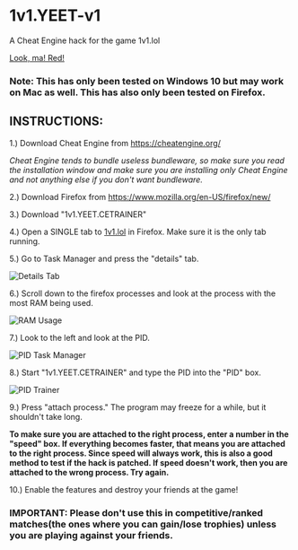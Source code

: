 # 1v1.YEET-v1
A Cheat Engine hack for the game 1v1.lol 

<a href="red">Look, ma! Red!</a>

### Note: This has only been tested on Windows 10 but may work on Mac as well. This has also only been tested on Firefox. 

## INSTRUCTIONS: 

1.) Download Cheat Engine from https://cheatengine.org/ 

*Cheat Engine tends to bundle useless bundleware, so make sure you read the installation window and make sure you are installing only Cheat Engine and not anything else if you don't want bundleware.*

2.) Download Firefox from https://www.mozilla.org/en-US/firefox/new/ 

3.) Download "1v1.YEET.CETRAINER" 

4.) Open a SINGLE tab to [1v1.lol](https://1v1.lol) in Firefox. Make sure it is the only tab running. 

5.) Go to Task Manager and press the "details" tab. 

![Details Tab](https://cdn.discordapp.com/attachments/693548483130556610/748647199398952990/detailstab.PNG)

6.) Scroll down to the firefox processes and look at the process with the most RAM being used. 

![RAM Usage](https://cdn.discordapp.com/attachments/693548483130556610/748647870269358120/ramusage.PNG)

7.) Look to the left and look at the PID. 

![PID Task Manager](https://cdn.discordapp.com/attachments/693548483130556610/748647871355813939/pidtaskmgr.PNG)

8.) Start "1v1.YEET.CETRAINER" and type the PID into the "PID" box. 

![PID Trainer](https://cdn.discordapp.com/attachments/693548483130556610/748648273279057961/10832pid.PNG)

9.) Press "attach process." The program may freeze for a while, but it shouldn't take long. 

**To make sure you are attached to the right process, enter a number in the "speed" box. If everything becomes faster, that means you are attached to the right process. Since speed will always work, this is also a good method to test if the hack is patched. If speed doesn't work, then you are attached to the wrong process. Try again.**

10.) Enable the features and destroy your friends at the game! 

### IMPORTANT: Please don't use this in competitive/ranked matches(the ones where you can gain/lose trophies) unless you are playing against your friends. 
